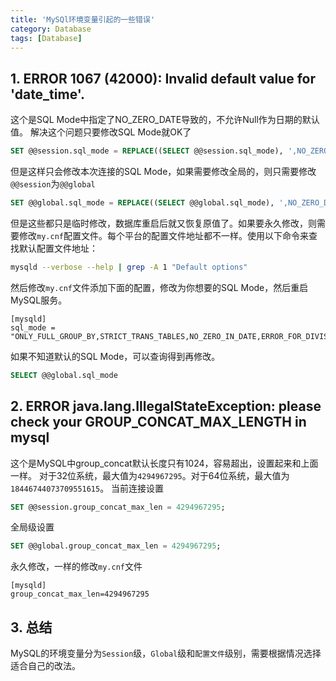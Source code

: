 ```yaml
---
title: 'MySQl环境变量引起的一些错误'
category: Database 
tags: [Database]
---
```

## 1. ERROR 1067 (42000): Invalid default value for 'date_time'.
这个是SQL Mode中指定了NO_ZERO_DATE导致的，不允许Null作为日期的默认值。
解决这个问题只要修改SQL Mode就OK了
```sql
SET @@session.sql_mode = REPLACE((SELECT @@session.sql_mode), ',NO_ZERO_DATE', '')
```
但是这样只会修改本次连接的SQL Mode，如果需要修改全局的，则只需要修改`@@session`为`@@global`
```sql
SET @@global.sql_mode = REPLACE((SELECT @@global.sql_mode), ',NO_ZERO_DATE', '')
```

但是这些都只是临时修改，数据库重启后就又恢复原值了。如果要永久修改，则需要修改`my.cnf`配置文件。每个平台的配置文件地址都不一样。使用以下命令来查找默认配置文件地址：
```sh
mysqld --verbose --help | grep -A 1 "Default options"
```
然后修改`my.cnf`文件添加下面的配置，修改为你想要的SQL Mode，然后重启MySQL服务。

```
[mysqld]
sql_mode = "ONLY_FULL_GROUP_BY,STRICT_TRANS_TABLES,NO_ZERO_IN_DATE,ERROR_FOR_DIVISION_BY_ZERO,NO_AUTO_CREATE_USER,NO_ENGINE_SUBSTITUTION"
```

如果不知道默认的SQL Mode，可以查询得到再修改。
```sql
SELECT @@global.sql_mode
```

## 2. ERROR java.lang.IllegalStateException: please check your GROUP_CONCAT_MAX_LENGTH in mysql
这个是MySQL中group_concat默认长度只有1024，容易超出，设置起来和上面一样。
对于32位系统，最大值为`4294967295`。对于64位系统，最大值为`18446744073709551615`。
当前连接设置
```sql
SET @@session.group_concat_max_len = 4294967295;
```
全局级设置
```sql
SET @@global.group_concat_max_len = 4294967295;
```

永久修改，一样的修改`my.cnf`文件
```
[mysqld]
group_concat_max_len=4294967295
```

## 3. 总结
MySQL的环境变量分为`Session`级，`Global`级和`配置文件`级别，需要根据情况选择适合自己的改法。
